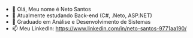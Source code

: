 - 👋 Olá, Meu nome é Neto Santos
- 👀 Atualmente estudando Back-end (C#, .Neto, ASP.NET) 
- 🌱 Graduado em Análise e Desenvolvimento de Sistemas
- 📫 Meu LinkedIn: https://www.linkedin.com/in/neto-santos-9771aa190/

<!---
SkaZZyN/SkaZZyN is a ✨ special ✨ repository because its `README.md` (this file) appears on your GitHub profile.
You can click the Preview link to take a look at your changes.
--->
